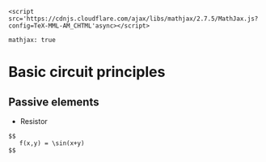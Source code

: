 ```
<script src='https://cdnjs.cloudflare.com/ajax/libs/mathjax/2.7.5/MathJax.js?config=TeX-MML-AM_CHTML'async></script>
```

```
mathjax: true
```

# Basic circuit principles

## Passive elements

* Resistor 

```
$$
   f(x,y) = \sin(x+y)
$$
```

